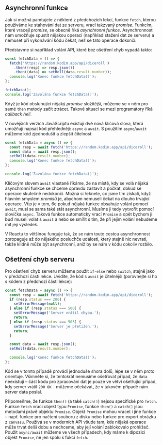 ## Asynchronní funkce

Jak si možná pamtujete z některé z předchozích lekcí, funkce `fetch`, kterou používáme ke stahování dat ze serveru, vrací takzvaný _promise_. Funkcím, které vracejí _promise_, se obecně říká _asynchronní funkce_. Asynchronnost nám umožňuje spustit nějakou operaci (například stažení dat ze serveru) a nemuset při vykonávání kódu čekat, než se tato operace dokončí.

Představme si například volání API, které bez ošetření chyb vypadá takto:

```js
const fetchData = () => {
  fetch('https://random.kodim.app/api/diceroll')
    .then((resp) => resp.json())
    .then((data) => setRoll(data.result.number));
  console.log('Konec funkce fetchData()');
};

fetchData();
console.log('Zavolána funkce fetchData()');
```

Když je kód obsluhující nějaký _promise_ složitější, můžeme se v něm pro samé `then` metody začít ztrácet. Takové situaci se mezi programátory říká _callback hell_.

V novějších verzích JavaScriptu existují dvě nová klíčová slova, která umožňují napsat kód přehledněji: `async` a `await`. S použitím `async`/`await` můžeme kód zjednodušit a zlepšit čitelnost:

```js
const fetchData = async () => {
  const resp = await fetch('https://random.kodim.app/api/diceroll');
  const data = await resp.json();
  setRoll(data.result.number);
  console.log('Konec funkce fetchData()');
};

console.log('Zavolána funkce fetchData()');
```

Klíčovým slovem `await` vlastaně říkáme, že na místě, kdy se volá nějaká asynchronní funkce se chceme opravdu zastavit a počkat, dokud se operace skutečně nedokončí. Možná si řeknete, co jsme tím získali, když hlavním smyslem _promisů_ je, abychom nemuseli čekat na dlouho trvající operace. Vtip je v tom, 6e pokud nějaká funkce obsahuje volání pomocí `await`, musí se sama také stát asynchronní. Musíme ji tedy vytvořit pomocí slovíčka `async`. Taková funkce automaticky vrací `Promise` a opět bychom ji buď museli volat s `await` a nebo se smířit s tím, že při jejím volání nebudeme mít její výsledek.

V Reactu to většinou funguje tak, že se nám touto cestou asynchronnost zpropaguje až do nějakého posluchče události, který stejně nic nevratí, takže klidně může být asynchronní, aniž by se nám v kódu cokoliv rozbilo.

## Ošetření chyb serveru

Pro ošetření chyb serveru můžeme použít `if-else` nebo `switch`, stejně jako v předchozí části lekce. Uvidíte, že kód s `await` je čitelnější (porovnejte si ho s kódem z předchozí části lekce):

```js
const fetchData = async () => {
  const resp = await fetch('https://random.kodim.app/api/diceroll');
  if (resp.status === 200) {
    setErrorMessage(null);
  } else if (resp.status === 500) {
    setErrorMessage('Server vrátil chybu.');
    return;
  } else if (resp.status === 503) {
    setErrorMessage('Server je přetížen.');
    return;
  }

  const data = await resp.json();
  setRoll(data.result.number);

  console.log('Konec funkce fetchData()');
};
```

Kód se v tomto případě provádí jednoduše shora dolů, lépe se v něm proto orientuje. Všimněte si, že tentokrát nemusíme ošetřovat případ, že `data` neexistují – část kódu pro zpracování dat je pouze ve větvi ošetřující případ, kdy server vrátil `200 OK` – můžeme očekávat, že v takovém případě nám server data poslal.

Připomeňme, že funkce `then()` (a také `catch()`) nejsou specifické pro `fetch`. Funkce `fetch` vrací objekt typu `Promise`, funkce `then()` a `catch()` jsou metodami právě objektu `Promise`. Objekt `Promise` mohou vracet i jiné funkce – např. funkce pro načtení souboru z disku nebo funkce pro export obrázku z `canvasu`. Používá se v moderních API všude tam, kde nějaká operace může trvat delší dobu a nechceme, aby její volání zablokovalo prohlížeč. Použít `async/await` můžeme ve všech případech, kdy máme k dipozici objekt `Promise`, ne jen spolu s fukcí `fetch`.
